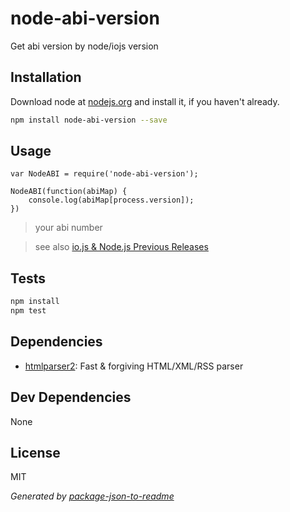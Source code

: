 # node-abi-version 

Get abi version by node/iojs version

## Installation

Download node at [nodejs.org](http://nodejs.org) and install it, if you haven't already.

```sh
npm install node-abi-version --save
```

## Usage

	var NodeABI = require('node-abi-version');

	NodeABI(function(abiMap) {
  		console.log(abiMap[process.version]);
	})

> your abi number

> see also [io.js & Node.js Previous Releases](https://nodejs.org/en/download/releases/)


## Tests

```sh
npm install
npm test
```

## Dependencies

- [htmlparser2](https://github.com/fb55/htmlparser2): Fast &amp; forgiving HTML/XML/RSS parser

## Dev Dependencies


None

## License

MIT

_Generated by [package-json-to-readme](https://github.com/zeke/package-json-to-readme)_
